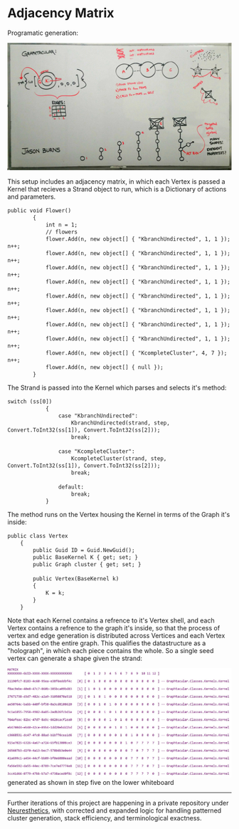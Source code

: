 # Adjacency Matrix

Programatic generation:

![whiteboard](https://github.com/jasonb315/data-structures-and-algorithms-dn/blob/master/assets/WB00.jpg)

This setup includes an adjacency matrix, in which each Vertex is passed a Kernel that recieves a Strand object to run, which is a Dictionary of actions and parameters.

```
public void Flower()
        {
            int n = 1;
            // flowers
            flower.Add(n, new object[] { "KbranchUndirected", 1, 1 }); n++;
            flower.Add(n, new object[] { "KbranchUndirected", 1, 1 }); n++;
            flower.Add(n, new object[] { "KbranchUndirected", 1, 1 }); n++;
            flower.Add(n, new object[] { "KbranchUndirected", 1, 1 }); n++;
            flower.Add(n, new object[] { "KbranchUndirected", 1, 1 }); n++;
            flower.Add(n, new object[] { "KbranchUndirected", 1, 1 }); n++;
            flower.Add(n, new object[] { "KbranchUndirected", 1, 1 }); n++;
            flower.Add(n, new object[] { "KbranchUndirected", 1, 1 }); n++;
            flower.Add(n, new object[] { "KcompleteCluster", 4, 7 }); n++;
            flower.Add(n, new object[] { null });
        }
```

The Strand is passed into the Kernel which parses and selects it's method:

```
switch (ss[0])
            {
                case "KbranchUndirected":
                    KbranchUndirected(strand, step, Convert.ToInt32(ss[1]), Convert.ToInt32(ss[2]));
                    break;

                case "KcompleteCluster":
                    KcompleteCluster(strand, step, Convert.ToInt32(ss[1]), Convert.ToInt32(ss[2]));
                    break;

                default:
                    break;
            }
```

The method runs on the Vertex housing the Kernel in terms of the Graph it's inside:

```
public class Vertex
    {
        public Guid ID = Guid.NewGuid();
        public BaseKernel K { get; set; }
        public Graph cluster { get; set; }

        public Vertex(BaseKernel k)
        {
            K = k;
        }
    }
```

Note that each Kernel contains a refrence to it's Vertex shell, and each Vertex contains a refrence to the graph it's inside, so that the process of vertex and edge generation is distributed across Vertices and each Vertex acts based on the entire graph. This qualifies the datastructure as a "holograph", in which each piece contains the whole. So a single seed vertex can generate a shape given the strand:

![seeded run](https://github.com/jasonb315/data-structures-and-algorithms-dn/blob/master/assets/FirstChainRun.JPG)
generated as shown in step five on the lower whiteboard

***

Further iterations of this project are happening in a private repository under [Neuresthetics](https://github.com/Neuresthetics), with corrected and expanded logic for handling patterned cluster generation, stack efficiency, and terminological exactness.
